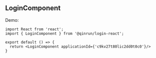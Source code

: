 
## LoginComponent

Demo:

```tsx
import React from 'react';
import { LoginComponent } from '@qinrun/login-react';

export default () => {
  return <LoginComponent applicationId={'c9kv27t80lic2dd0t0c0'}/>
}
```
